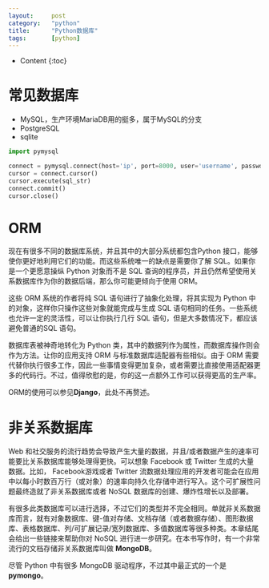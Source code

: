 ```yaml
---
layout:		post
category:	"python"
title:		"Python数据库"
tags:		[python]
---
```

- Content
{:toc}


# 常见数据库
- MySQL，生产环境MariaDB用的挺多，属于MySQL的分支
- PostgreSQL
- sqlite

```python
import pymysql

connect = pymysql.connect(host='ip', port=8000, user='username', passwd='password', db='dbname', charset='utf8')
cursor = connect.cursor()
cursor.execute(sql_str)
connect.commit()
cursor.close()
```

# ORM
现在有很多不同的数据库系统，并且其中的大部分系统都包含Python 接口，能够使你更好地利用它们的功能。而这些系统唯一的缺点是需要你了解 SQL。如果你是一个更愿意操纵 Python 对象而不是 SQL 查询的程序员，并且仍然希望使用关系数据库作为你的数据后端，那么你可能更倾向于使用 ORM。

这些 ORM 系统的作者将纯 SQL 语句进行了抽象化处理，将其实现为 Python 中的对象，这样你只操作这些对象就能完成与生成 SQL 语句相同的任务。一些系统也允许一定的灵活性，可以让你执行几行 SQL 语句，但是大多数情况下，都应该避免普通的SQL 语句。

数据库表被神奇地转化为 Python 类，其中的数据列作为属性，而数据库操作则会作为方法。让你的应用支持 ORM 与标准数据库适配器有些相似。由于 ORM 需要代替你执行很多工作，因此一些事情变得更加复杂，或者需要比直接使用适配器更多的代码行。不过，值得欣慰的是，你的这一点额外工作可以获得更高的生产率。

ORM的使用可以参见**Django**，此处不再赘述。

# 非关系数据库
Web 和社交服务的流行趋势会导致产生大量的数据，并且/或者数据产生的速率可能要比关系数据库能够处理得更快。可以想象 Facebook 或 Twitter 生成的大量数据。比如， Facebook游戏或者 Twitter 流数据处理应用的开发者可能会在应用中以每小时数百万行（或对象）的速率向持久化存储中进行写入。这个可扩展性问题最终造就了非关系数据库或者 NoSQL 数据库的创建、爆炸性增长以及部署。

有很多此类数据库可以进行选择，不过它们的类型并不完全相同。单就非关系数据库而言，就有对象数据库、键-值对存储、文档存储（或者数据存储）、图形数据库、表格数据库、列/可扩展记录/宽列数据库、多值数据库等很多种类。本章结尾会给出一些链接来帮助你对 NoSQL 进行进一步研究。在本书写作时，有一个非常流行的文档存储非关系数据库叫做 **MongoDB**。

尽管 Python 中有很多 MongoDB 驱动程序，不过其中最正式的一个是 **pymongo**。